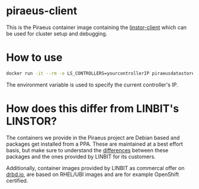 # piraeus-client

This is the Piraeus container image containing the [linstor-client](https://github.com/LINBIT/linstor-client)
which can be used for cluster setup and debugging.

# How to use
```sh
docker run -it --rm -e LS_CONTROLLERS=yourcontrollerIP piraeusdatastore/piraeus-client node list
```

The environment variable is used to specify the current controller's IP.

# How does this differ from LINBIT's LINSTOR?
The containers we provide in the Piraeus project are Debian based and packages get installed from a
PPA. These are maintained at a best effort basis, but make sure to understand the
[differences](https://launchpad.net/~linbit/+archive/ubuntu/linbit-drbd9-stack) between these packages and the
ones provided by LINBIT for its customers.

Additionally, container images provided by LINBIT as commercal offer on [drbd.io](http://drbd.io), are based
on RHEL/UBI images and are for example OpenShift certified.
